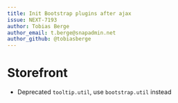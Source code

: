 ```yaml
---
title: Init Bootstrap plugins after ajax
issue: NEXT-7193
author: Tobias Berge
author_email: t.berge@snapadmin.net
author_github: @tobiasberge
---
```

# Storefront
* Deprecated `tooltip.util`, use `bootstrap.util` instead
